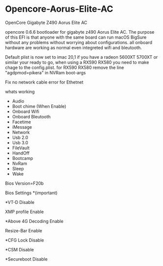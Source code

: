 # Opencore-Aorus-Elite-AC
OpenCore Gigabyte Z490 Aorus Elite AC

opencore 0.6.6 bootloader for gigabyte z490 Aorus Elite AC.
The purpose of this EFI is that anyone with the same board can run macOS BigSure without any problems without worrying about configurations.
all onboard hardware are working as normal even integreted wifi and bleutooth.

Default plist is now set to imac 20,1 
if you have a radeon 5600XT 5700XT or similar your ready to go, when using a RX590 RX580 you need to make chage to the config.plist.
for RX590 RX580 remove the line "agdpmod=pikera" in NVRam boot-args

Fix no network cable error for Ethetnet 


whats working 
* Audio
* Boot chime (When Enable)
* Onboard Wifi 
* Onboard Bleutooth
* Facetime
* iMessage
* Network
* Usb 2.0
* Usb 3.0
* FileVault
* HandOff
* Bootcamp
* NvRam
* Sleep
* Wake




Bios Version=F20b

Bios Settings *(important)

*VT-D Disable

XMP profile Enable

*Above 4G Decoding Enable

Resize-Bar Enable

*CFG Lock Disable

*CSM Disable

*Secureboot Disable
